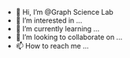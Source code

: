 - 👋 Hi, I’m @Graph Science Lab
- 👀 I’m interested in ...
- 🌱 I’m currently learning ...
- 💞️ I’m looking to collaborate on ...
- 📫 How to reach me ...

<!---
Graph Science Lab/Graph Science Lab is a ✨ special ✨ repository because its `README.md` (this file) appears on your GitHub profile.
You can click the Preview link to take a look at your changes.
--->
